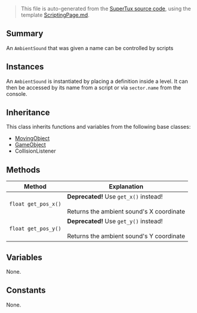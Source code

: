 > This file is auto-generated from the [SuperTux source code](https://github.com/SuperTux/supertux/tree/master/src), using the template [ScriptingPage.md](https://github.com/SuperTux/wiki/tree/master/templates/ScriptingPage.md).

Summary
-------

An `AmbientSound` that was given a name can be controlled by scripts

Instances
--------

An `AmbientSound` is instantiated by placing a definition inside a level. It can then be accessed by its name from a script or via `sector.name` from the console.

Inheritance
--------

This class inherits functions and variables from the following base classes:
* [MovingObject](https://github.com/SuperTux/supertux/wiki/ScriptingMovingObject)
* [GameObject](https://github.com/SuperTux/supertux/wiki/ScriptingGameObject)
* CollisionListener


Methods
-------

Method | Explanation
-------|-------
`float get_pos_x()` | **Deprecated!** Use `get_x()` instead!<br /><br />Returns the ambient sound's X coordinate
`float get_pos_y()` | **Deprecated!** Use `get_y()` instead!<br /><br />Returns the ambient sound's Y coordinate


Variables
---------

None.

Constants
---------

None.

